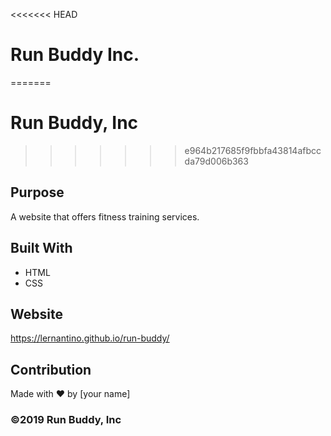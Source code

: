 <<<<<<< HEAD
# Run Buddy Inc.
=======
# Run Buddy, Inc
>>>>>>> e964b217685f9fbbfa43814afbccda79d006b363

## Purpose
A website that offers fitness training services. 

## Built With
* HTML
* CSS

## Website
https://lernantino.github.io/run-buddy/

## Contribution
Made with ❤️ by [your name]

### ©️2019 Run Buddy, Inc 
